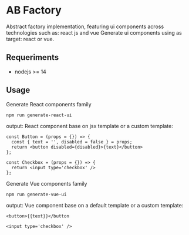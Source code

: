 # AB Factory
Abstract factory implementation, featuring ui components across technologies such as: react js and vue
Generate ui components using as target: react or vue.

## Requeriments
- nodejs >= 14

## Usage
Generate React components family

`npm run generate-react-ui`

output: 
React component base on jsx template or a custom template:

```
const Button = (props = {}) => {
  const { text = '', disabled = false } = props;
  return <button disabled={disabled}>{text}</button>
};
```

```
const Checkbox = (props = {}) => {
  return <input type='checkbox' />
};
```

Generate Vue components family

`npm run generate-vue-ui`
 

output: 
Vue component base on a default template or a custom template:

```
<button>{{text}}</button
```

```
<input type='checkbox' />
```








